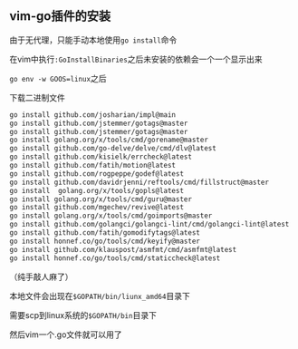## vim-go插件的安装

由于无代理，只能手动本地使用`go install`命令

在vim中执行`:GoInstallBinaries`之后未安装的依赖会一个一个显示出来

`go env -w GOOS=linux`之后

下载二进制文件

```sh
go install github.com/josharian/impl@main
go install github.com/jstemmer/gotags@master
go install github.com/jstemmer/gotags@master
go install golang.org/x/tools/cmd/gorename@master
go install github.com/go-delve/delve/cmd/dlv@latest
go install github.com/kisielk/errcheck@latest
go install github.com/fatih/motion@latest
go install github.com/rogpeppe/godef@latest
go install github.com/davidrjenni/reftools/cmd/fillstruct@master
go install  golang.org/x/tools/gopls@latest
go install golang.org/x/tools/cmd/guru@master
go install github.com/mgechev/revive@latest
go install golang.org/x/tools/cmd/goimports@master
go install github.com/golangci/golangci-lint/cmd/golangci-lint@latest
go install github.com/fatih/gomodifytags@latest          
go install honnef.co/go/tools/cmd/keyify@master
go install github.com/klauspost/asmfmt/cmd/asmfmt@latest
go install honnef.co/go/tools/cmd/staticcheck@latest
```

（纯手敲人麻了）     

 本地文件会出现在`$GOPATH/bin/liunx_amd64`目录下

需要scp到linux系统的`$GOPATH/bin`目录下

然后vim一个.go文件就可以用了